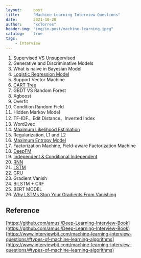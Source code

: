 ```yaml
---
layout:     post
title:      "Machine Learning Interview Questions"
date:       2021-10-20
author:     "xcTorres"
header-img: "img/in-post/machine-learning.jpeg"
catalog:    true
tags:
    - Interview
---  
```


1. Supervised VS Unsupervised   
2. Generative and Discriminative Models    
3. What is naive in Bayesian Model  
4. [Logistic Regression Model](https://zhuanlan.zhihu.com/p/74874291)  
5. Support Vector Machine
6. [CART Tree](https://towardsdatascience.com/cart-classification-and-regression-trees-for-clean-but-powerful-models-cc89e60b7a85) 
7. GBDT VS Random Forest 
8. Xgboost
9. Overfit  
10. Condition Random Field  
11. Hidden Markov Model   
12. TF-IDF、Edit Distance、Inverted Index
13. Word2vec  
14. [Maximum Likelihood Estimation](https://towardsdatascience.com/probability-concepts-explained-maximum-likelihood-estimation-c7b4342fdbb1)  
15. Regularization, L1 and L2  
16. [Maximum Entropy Model](https://www.cnblogs.com/pinard/p/6093948.html)  
17. Factorization Machine, Field-aware Factorization Machine  
18. [DeepFM](https://arxiv.org/abs/1703.04247)  
19. [Independent & Conditional Independent](https://www.eecs.qmul.ac.uk/~norman/BBNs/Independence_and_conditional_independence.htm)
20. [RNN](https://blog.floydhub.com/a-beginners-guide-on-recurrent-neural-networks-with-pytorch/)  
21. [LSTM](http://colah.github.io/posts/2015-08-Understanding-LSTMs/)  
22. [GRU]()  
23. Gradient Vanish  
24. BiLSTM + CRF  
25. BERT MODEL  
26. [Why LSTMs Stop Your Gradients From Vanishing](https://weberna.github.io/blog/2017/11/15/LSTM-Vanishing-Gradients.html)




## Reference  
[https://github.com/amusi/Deep-Learning-Interview-Book](https://github.com/amusi/Deep-Learning-Interview-Book)  
[https://www.interviewbit.com/machine-learning-interview-questions/#types-of-machine-learning-algorithms](https://www.interviewbit.com/machine-learning-interview-questions/#types-of-machine-learning-algorithms)
